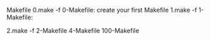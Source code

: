 Makefile
0.make -f 0-Makefile:
create your first Makefile
1.make -f 1-Makefile:

2.make -f 2-Makefile
4-Makefile
100-Makefile
